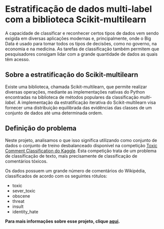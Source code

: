 # Estratificação de dados multi-label com a biblioteca Scikit-multilearn 

A capacidade de classificar e reconhecer certos tipos de dados vem sendo exigida em diversas aplicações modernas e, principalmente, onde o Big Data é usado para tomar todos os tipos de decisões, como no governo, na economia e na medicina. As tarefas de classificação também permitem que pesquisadores consigam lidar com a grande quantidade de dados as quais têm acesso.

## Sobre a estratificação do Scikit-multilearn

Existe uma biblioteca, chamada Scikit-multilearn, que permite realizar diversas operações, mediante as implementações nativas do Python encontradas na biblioteca de métodos populares da classificação *multi-label*. A implementação da estratificação iterativa do Scikit-multilearn visa fornecer uma distribuição equilibrada das evidências das classes de um conjunto de dados até uma determinada ordem. 

## Definição do problema

Neste projeto, analisamos o que isso significa utilizando como conjunto de dados o conjunto de treino desbalanceado disponível na competição [Toxic Comment Classification do Kaggle](https://www.kaggle.com/c/jigsaw-toxic-comment-classification-challenge). Esta competição trata de um problema de classificação de texto, mais precisamente de classificação de comentários tóxicos. 

Os dados possuem um grande número de comentários do Wikipédia, classificados de acordo com os seguintes rótulos:

- toxic
- sever_toxic
- obscene
- threat
- insult
- identity_hate

**Para mais informações sobre esse projeto, clique [aqui](https://insightlab.ufc.br/blog/).**

